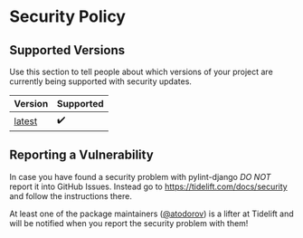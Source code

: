 # Security Policy

## Supported Versions

Use this section to tell people about which versions of your project are
currently being supported with security updates.

| Version | Supported          |
| ------- | ------------------ |
| [latest](https://pypi.org/project/pylint-django/) | :heavy_check_mark: |

## Reporting a Vulnerability

In case you have found a security problem with pylint-django *DO NOT* report
it into GitHub Issues. Instead go to https://tidelift.com/docs/security
and follow the instructions there.

At least one of the package maintainers ([@atodorov](http://github.com/atodorov))
is a lifter at Tidelift and will be notified when you report the security
problem with them!
